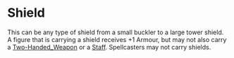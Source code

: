 # Shield
This can be any type of shield from a small buckler to a large tower shield. A figure that is carrying a shield receives +1 Armour, but may not also carry a [Two-Handed_Weapon](Two-Handed_Weapon.md) or a [Staff](Staff.md). Spellcasters may not carry shields.